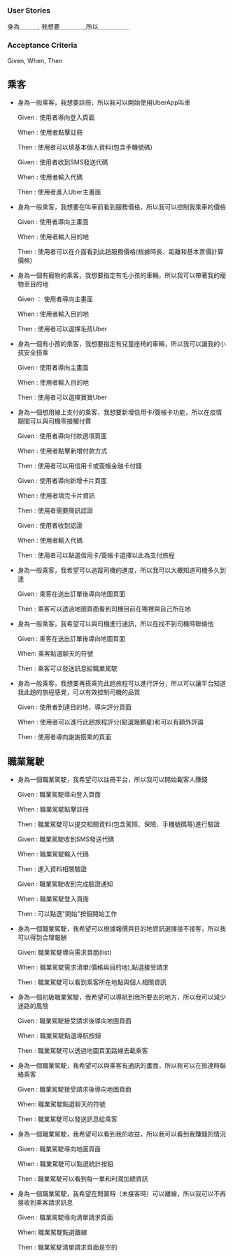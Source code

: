 ### User Stories
身為＿＿＿, 我想要＿＿＿＿,所以＿＿＿＿＿

### Acceptance Criteria 
Given, When, Then 

## 乘客
- 身為一般乘客，我想要註冊，所以我可以開始使用UberApp叫車

  Given : 使用者導向登入頁面 

  When  : 使用者點擊註冊

  Then  : 使用者可以填基本個人資料(包含手機號碼)

  Given : 使用者收到SMS發送代碼

  When  : 使用者輸入代碼

  Then  : 使用者進入Uber主畫面

- 身為一般乘客，我想要在叫車前看到服務價格，所以我可以控制我乘車的價格

  Given : 使用者導向主畫面

  When : 使用者輸入目的地

  Then : 使用者可以在介面看到此趟服務價格(根據時長、距離和基本票價計算價格)

- 身為一個有寵物的乘客，我想要指定有毛小孩的車輛，所以我可以帶著我的寵物至目的地

  Given ： 使用者導向主畫面

  When : 使用者輸入目的地

  Then : 使用者可以選擇毛孩Uber

- 身為一個有小孩的乘客，我想要指定有兒童座椅的車輛，所以我可以讓我的小孩安全搭乘

  Given : 使用者導向主畫面

  When  : 使用者輸入目的地

  Then  : 使用者可以選擇寶寶Uber

- 身為一個想用線上支付的乘客，我想要新增信用卡/簽帳卡功能，所以在疫情期間可以與司機零接觸付費

  Given : 使用者導向付款選項頁面

  When : 使用者點擊新增付款方式

  Then : 使用者可以用信用卡或簽帳金融卡付錢

  Given : 使用者導向新增卡片頁面

  When : 使用者填完卡片資訊

  Then : 使用者需要簡訊認證

  Given : 使用者收到認證

  When : 使用者輸入代碼

  Then : 使用者可以點選信用卡/簽帳卡選擇以此為支付旅程

- 身為一般乘客，我希望可以追蹤司機的進度，所以我可以大概知道司機多久到達

  Given : 乘客在送出訂單後導向地圖頁面

  Then : 乘客可以透過地圖頁面看到司機目前在哪裡與自己所在地

- 身為一般乘客，我希望可以與司機進行通訊，所以在找不到司機時聯絡他

  Given : 乘客在送出訂單後導向地圖頁面

  When: 乘客點選聊天的符號

  Then : 乘客可以發送訊息給職業駕駛

- 身為一般乘客，我想要再搭乘完此趟旅程可以進行評分，所以可以讓平台知道我此趟的旅程感覺，可以有效控制司機的品質

  Given : 使用者到達目的地，導向評分頁面

  When : 使用者可以進行此趟旅程評分(點選幾顆星)和可以有額外評論

  Then : 使用者導向謝謝搭乘的頁面

## 職業駕駛
- 身為一個職業駕駛，我希望可以註冊平台，所以我可以開始載客人賺錢

  Given : 職業駕駛導向登入頁面 

  When  : 職業駕駛點擊註冊

  Then  : 職業駕駛可以提交相關資料(包含駕照、保險、手機號碼等)進行驗證

  Given : 職業駕駛收到SMS發送代碼

  When  : 職業駕駛輸入代碼

  Then  : 進入資料相關驗證

  Given : 職業駕駛收到完成驗證通知

  When : 職業駕駛登入頁面

  Then : 可以點選"開始"按鈕開始工作

- 身為一個職業駕駛，我希望可以根據報價與目的地資訊選擇接不接客，所以我可以得到合理報酬

  Given: 職業駕駛導向需求頁面(list)

  When : 職業駕駛需求清單(價格與目的地),點選接受請求

  Then : 職業駕駛可以看到乘客所在地點與個人相關資訊

- 身為一個初級職業駕駛，我希望可以導航到我所要去的地方，所以我可以減少迷路的風險

  Given : 職業駕駛接受請求後導向地圖頁面

  When : 職業駕駛點選導航按鈕

  Then : 職業駕駛可以透過地圖頁面路線去載乘客

- 身為一個職業駕駛，我希望可以與乘客有通訊的畫面，所以我可以在抵達時聯絡乘客

  Given : 職業駕駛接受請求後導向地圖頁面

  When: 職業駕駛點選聊天的符號

  Then : 職業駕駛可以發送訊息給乘客

- 身為一個職業駕駛，我希望可以看到我的收益，所以我可以看到我賺錢的情況

  Given : 職業駕駛導向地圖頁面

  When : 職業駕駛可以點選統計按鈕

  Then : 職業駕駛可以看到每一單和利潤加總資訊

- 身為一個職業駕駛，我希望在閒置時（未接客時）可以離線，所以我可以不再接收到乘客請求訊息

  Given : 職業駕駛導向清單請求頁面

  When: 職業駕駛點選離線

  Then : 職業駕駛清單請求頁面是空的    

